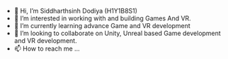 - 👋 Hi, I’m Siddharthsinh Dodiya (H1Y1B8S1)
- 👀 I’m interested in working with and building Games And VR.
- 🌱 I’m currently learning advance Game and VR development
- 💞️ I’m looking to collaborate on Unity, Unreal based Game development and VR development.
- 📫 How to reach me ...

<!---
H1Y1B8S1/H1Y1B8S1 is a ✨ special ✨ repository because its `README.md` (this file) appears on your GitHub profile.
You can click the Preview link to take a look at your changes.
--->
